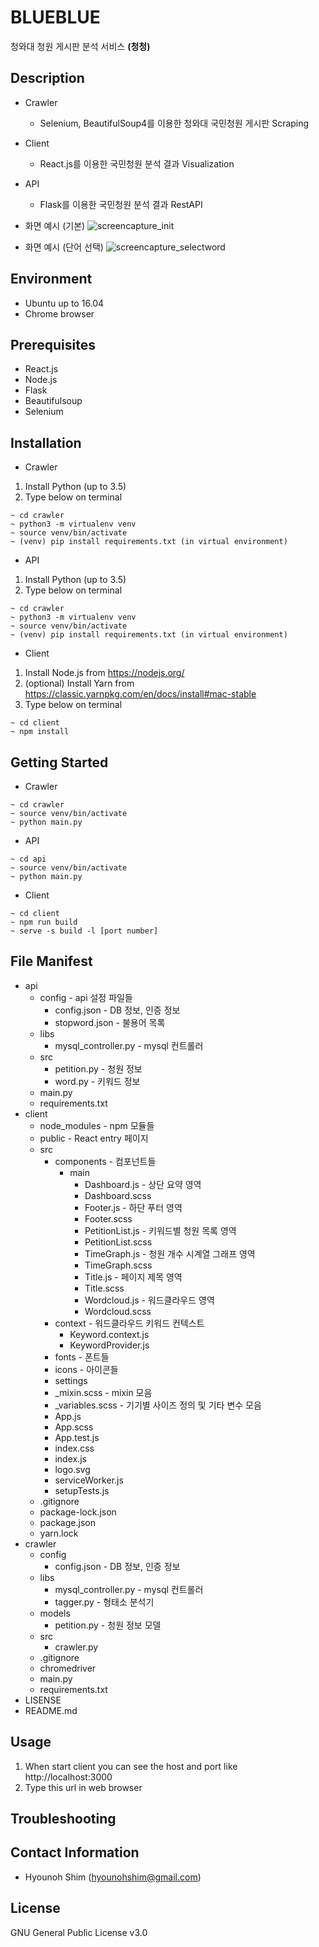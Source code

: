 # BLUEBLUE

청와대 청원 게시판 분석 서비스 **(청청)**

## Description

- Crawler

  - Selenium, BeautifulSoup4를 이용한 청와대 국민청원 게시판 Scraping

- Client

  - React.js를 이용한 국민청원 분석 결과 Visualization

- API

  - Flask를 이용한 국민청원 분석 결과 RestAPI

- 화면 예시 (기본)
  ![screencapture_init](./screencapture_init.png)
- 화면 예시 (단어 선택)
  ![screencapture_selectword](./screencapture_selectword.png)

## Environment

- Ubuntu up to 16.04
- Chrome browser

## Prerequisites

- React.js
- Node.js
- Flask
- Beautifulsoup
- Selenium

## Installation

- Crawler

1. Install Python (up to 3.5)
2. Type below on terminal

```
~ cd crawler
~ python3 -m virtualenv venv
~ source venv/bin/activate
~ (venv) pip install requirements.txt (in virtual environment)
```

- API

1. Install Python (up to 3.5)
2. Type below on terminal

```
~ cd crawler
~ python3 -m virtualenv venv
~ source venv/bin/activate
~ (venv) pip install requirements.txt (in virtual environment)
```

- Client

1. Install Node.js from https://nodejs.org/
2. (optional) Install Yarn from https://classic.yarnpkg.com/en/docs/install#mac-stable
3. Type below on terminal

```
~ cd client
~ npm install
```

## Getting Started

- Crawler

```
~ cd crawler
~ source venv/bin/activate
~ python main.py
```

- API

```
~ cd api
~ source venv/bin/activate
~ python main.py
```

- Client

```
~ cd client
~ npm run build
~ serve -s build -l [port number]
```

## File Manifest

- api
  - config - api 설정 파일들
    - config.json - DB 정보, 인증 정보
    - stopword.json - 불용어 목록
  - libs
    - mysql_controller.py - mysql 컨트롤러
  - src
    - petition.py - 청원 정보
    - word.py - 키워드 정보
  - main.py
  - requirements.txt
- client
  - node_modules - npm 모듈들
  - public - React entry 페이지
  - src
    - components - 컴포넌트들
      - main
        - Dashboard.js - 상단 요약 영역
        - Dashboard.scss
        - Footer.js - 하단 푸터 영역
        - Footer.scss
        - PetitionList.js - 키워드별 청원 목록 영역
        - PetitionList.scss
        - TimeGraph.js - 청원 개수 시계열 그래프 영역
        - TimeGraph.scss
        - Title.js - 페이지 제목 영역
        - Title.scss
        - Wordcloud.js - 워드클라우드 영역
        - Wordcloud.scss
    - context - 워드클라우드 키워드 컨텍스트
      - Keyword.context.js
      - KeywordProvider.js
    - fonts - 폰트들
    - icons - 아이콘들
    - settings
    - _mixin.scss - mixin 모음
    - _variables.scss - 기기별 사이즈 정의 및 기타 변수 모음
    - App.js
    - App.scss
    - App.test.js
    - index.css
    - index.js
    - logo.svg
    - serviceWorker.js
    - setupTests.js
  - .gitignore
  - package-lock.json
  - package.json
  - yarn.lock
- crawler
  - config
    - config.json - DB 정보, 인증 정보
  - libs
    - mysql_controller.py - mysql 컨트롤러
    - tagger.py - 형태소 분석기
  - models
    - petition.py - 청원 정보 모델
  - src
    - crawler.py
  - .gitignore
  - chromedriver
  - main.py
  - requirements.txt
- LISENSE
- README.md

## Usage

1. When start client you can see the host and port like http://localhost:3000
2. Type this url in web browser

## Troubleshooting

## Contact Information

- Hyounoh Shim (hyounohshim@gmail.com)

## License

GNU General Public License v3.0
